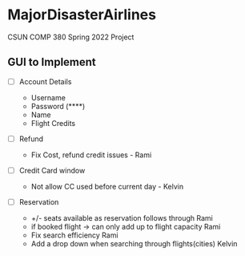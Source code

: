 # MajorDisasterAirlines
CSUN COMP 380 Spring 2022 Project

## GUI to Implement ##
- [ ] Account Details 
  - Username 
  - Password (****)
  - Name 
  - Flight Credits

- [ ] Refund
  - Fix Cost, refund credit issues - Rami
- [ ] Credit Card window 
  - Not allow CC used before current day - Kelvin
- [ ] Reservation 
  - +/- seats available as reservation follows through Rami
  - if booked flight -> can only add up to flight capacity Rami 
  - Fix search efficiency Rami 
  - Add a drop down when searching through flights(cities) Kelvin
